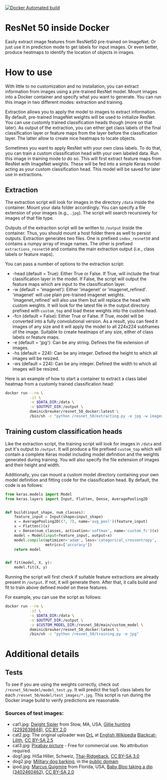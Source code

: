 [![Docker Automated build](https://img.shields.io/badge/docker%20build-automated-blue.svg)](https://hub.docker.com/r/dominicbreuker/resnet_50_docker/)

# ResNet 50 inside Docker
Easily extract image features from ResNet50 pre-trained on ImageNet.
Or just use it in prediction mode to get labels for input images.
Or even better, produce heatmaps to identify the location of objects in images.

# How to use

With little to no customization and no installation, you can extract information
from images using a pre-trained ResNet model. Mount images into a Docker
container and specify what you want to generate. You can run this image in two
different modes: extraction and training.

Extraction allows you to apply the model to images to extract information.
By default, pre-trained ImageNet weights will be used to initialize ResNet.
You can use customly trained classification heads though (more on that later).
As output of the extraction, you can either get class labels of the final
classification layer or feature maps from the layer before the classification
layer. The latter allow to create nice heatmaps to locate objects.


Sometimes you want to apply ResNet with your own class labels. To do that,
you can train a custom classification head with your own labeled data.
Run this image in training mode to do so. This will first extract feature maps
from ResNet with ImageNet weights. These will be fed into a simple Keras model
acting as your custom classification head. This model will be saved for later
use in extractions.

## Extraction

The extraction script will look for images in the directory `/data` inside the
container. Mount your data folder accordingly. You can specify a file extension
of your images (e.g., `.jpg`). The script will search recursively for images
of that file type.

Outputs of the extraction script will be written to `/output` inside the
container. Thus, you should mount a host folder there as well to persist
outputs. Extraction generates two files. One is prefixed `index_resnet50`
and contains a numpy array of image names. The other is prefixed
`extractions_resnet50` and contains the main extraction output (i.e., class
labels or feature maps).

You can pass a number of options to the extraction script:
- -head (default = True): Either True or False. If True, will include the final
classification layer in the model. If False, the script will output the feature
maps which are input to the classification layer.
- -w (default = 'imagenet'): Either 'imagenet' or 'imagenet_refined'. 'imagenet'
will use plain pre-trained imagenet weights. 'imagenet_refined' will also use
them but will replace the head with custom weights. It will look for the latest
file in the output directory prefixed with `custom_top` and load these weights
into the custom head.
- -fcn (default = False): Either True or False. If True, model will be converted
into a fully convolutional version. As a result, you can feed it images of any
size and it will apply the model to all 224x224 subframes of the image.
Suitable to create heatmaps of any size, either of class labels or feature maps.
- -e (default = 'jpg'): Can be any string. Defines the file extension of images.
- -hs (default = 224): Can be any integer. Defined the height to which all
images will be resized.
- -ws (default = 224): Can be any integer. Defined the width to which all
images will be resized.

Here is an example of how to start a container to extract a class label heatmap
from a customly trained classification head:

```bash
docker run --rm \
           -it \
           -v $DATA_DIR:/data \
           -v $OUTPUT_DIR:/output \
           dominicbreuker/resnet_50_docker:latest \
           /bin/sh -c "python /resnet_50/extracting.py -e jpg -w imagenet_refined -fcn True -head True -hs 300 -ws 300"

```

## Training custom classification heads

Like the extraction script, the training script will look for images in `/data`
and put it's output to `/output`. It will produce a file prefixed `custom_top`
which will contain a complete Keras model including model definition and the
weights generated during training. You will also specify the file extension of
images and their height and width.

Additionally, you can mount a custom model directory containing your own model
definition and fitting code for the classification head. By default, the code
is as follows:

```python
from keras.models import Model
from keras.layers import Input, Flatten, Dense, AveragePooling2D


def build(input_shape, num_classes):
    feature_input = Input(shape=input_shape)
    x = AveragePooling2D((7, 7), name='avg_pool')(feature_input)
    x = Flatten()(x)
    x = Dense(num_classes, activation='softmax', name='custom_fc')(x)
    model = Model(input=feature_input, output=x)
    model.compile(optimizer='adam', loss='categorical_crossentropy',
                  metrics=['accuracy'])
    return model


def fit(model, X, y):
    model.fit(X, y)
```

Running the script will first check if suitable feature extractions are already
present in `/output`. If not, it will generate them. After that, it calls build
and fit to train above defined model on these features.

For example, you can use the script as follows:

```bash
docker run --rm \
           -it \
           -v $DATA_DIR:/data \
           -v $OUTPUT_DIR:/output \
           -v $CUSTOM_MODEL_DIR:/resnet_50/main/custom_model \
           dominicbreuker/resnet_50_docker:latest \
           /bin/sh -c "python /resnet_50/training.py -e jpg"
```

# Additional details

## Tests

To see if you are using the weights correctly, check out `/resnet_50/model/model_test.py`.
It will predict the top5 class labels for each `/resnet_50/model/test_images/*.jpg`.
This script is run during the Docker image build to verify predictions are reasonable.

### Sources of test images:
- cat1.jpg: [Dwight Sipler](http://www.flickr.com/people/62528187@N00) from Stow, MA, USA, [Gillie hunting (2292639848)](https://commons.wikimedia.org/wiki/File:Gillie_hunting_(2292639848).jpg), [CC BY 2.0](https://creativecommons.org/licenses/by/2.0/legalcode)
- cat2.jpg: The original uploader was [DrL](https://en.wikipedia.org/wiki/User:DrL) at [English Wikipedia](https://en.wikipedia.org/wiki/) [Blackcat-Lilith](https://commons.wikimedia.org/wiki/File:Blackcat-Lilith.jpg), [CC BY-SA 2.5
](https://creativecommons.org/licenses/by-sa/2.5/legalcode)
- cat3.jpg: [Pixabay picture](https://pixabay.com/en/cat-kitten-red-mackerel-tabby-1184743/) - Free for commercial use. No attribution required.
- dog1.jpg: HiSa Hiller, Schweiz, [Thai-Ridgeback](https://commons.wikimedia.org/wiki/File:Thai-Ridgeback.jpg), [CC BY-SA 3.0](https://creativecommons.org/licenses/by-sa/3.0/legalcode)
- dog2.jpg: [Military dog barking](https://commons.wikimedia.org/wiki/File:Military_dog_barking.JPG), in the [public domain](https://en.wikipedia.org/wiki/public_domain)
- ipod.jpg: [Marcus Quigmire](http://www.flickr.com/people/41896843@N00) from Florida, USA, [Baby Bloo taking a dip (3402460462)](https://commons.wikimedia.org/wiki/File:Baby_Bloo_taking_a_dip_(3402460462).jpg), [CC BY-SA 2.0](https://creativecommons.org/licenses/by-sa/2.0/legalcode)
